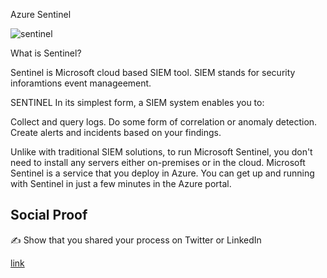Azure Sentinel 

![sentinel](https://user-images.githubusercontent.com/102994059/208186812-5d3752d0-ed72-43cc-8a24-0602d537fd76.png)

What is Sentinel?

Sentinel is Microsoft cloud based SIEM tool. SIEM stands for security inforamtions event manageement. 



SENTINEL
In its simplest form, a SIEM system enables you to:

Collect and query logs.
Do some form of correlation or anomaly detection.
Create alerts and incidents based on your findings.


Unlike with traditional SIEM solutions, to run Microsoft Sentinel, you don't need to install any servers either on-premises or in the cloud. Microsoft Sentinel is a service that you deploy in Azure. You can get up and running with Sentinel in just a few minutes in the Azure portal.


## Social Proof

✍️ Show that you shared your process on Twitter or LinkedIn

[link](https://www.linkedin.com/posts/andrew-leddy_100daysofcloud-activity-7009624055486029824--VWk?utm_source=share&utm_medium=member_desktop)

